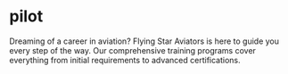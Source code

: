 # pilot
Dreaming of a career in aviation? Flying Star Aviators is here to guide you every step of the way. Our comprehensive training programs cover everything from initial requirements to advanced certifications. 
